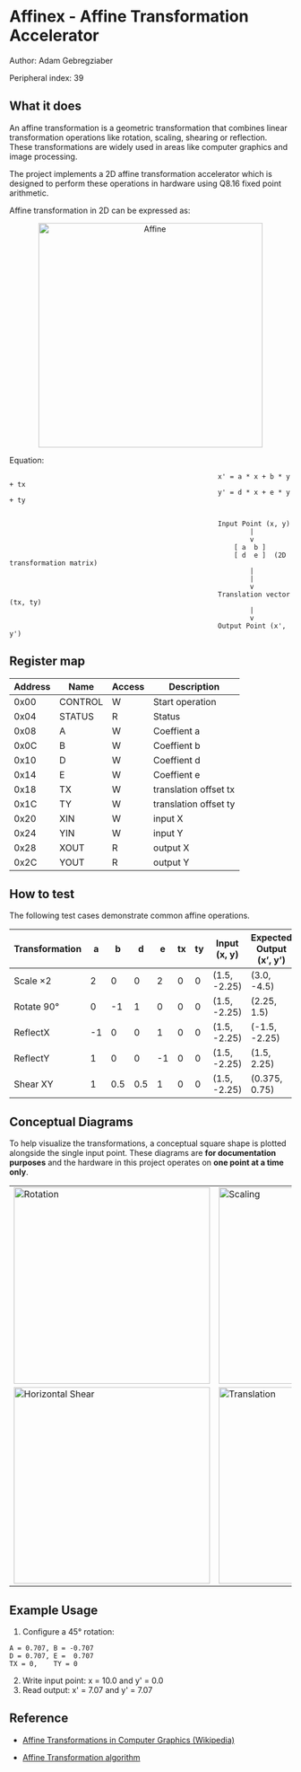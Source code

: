 <!---

This file is used to generate your project datasheet. Please fill in the information below and delete any unused
sections.

The peripheral index is the number TinyQV will use to select your peripheral.  You will pick a free
slot when raising the pull request against the main TinyQV repository, and can fill this in then.  You
also need to set this value as the PERIPHERAL_NUM in your test script.

You can also include images in this folder and reference them in the markdown. Each image must be less than
512 kb in size, and the combined size of all images must be less than 1 MB.
-->

# Affinex - Affine Transformation Accelerator

Author: Adam Gebregziaber

Peripheral index: 39

## What it does

An affine transformation is a geometric transformation that combines linear transformation operations like rotation, scaling, shearing or reflection. These transformations are widely used in areas like computer graphics and image processing.

The project implements a 2D affine transformation accelerator which is designed to perform these operations in hardware using Q8.16 fixed point arithmetic.





Affine transformation in 2D can be expressed as:
<div align="center">

<tr>
<td><img src="affine.png" alt="Affine" width="400"></td>
</tr>

</div>


Equation:
 

                                                        x' = a * x + b * y + tx
                                                        y' = d * x + e * y + ty


                                                        Input Point (x, y)
                                                                |
                                                                v
                                                            [ a  b ]
                                                            [ d  e ]  (2D transformation matrix)
                                                                |
                                                                |
                                                                v
                                                        Translation vector (tx, ty)
                                                                |
                                                                v
                                                        Output Point (x', y')



## Register map



| Address | Name       | Access | Description           |
|---------|------------|--------|-----------------------|
| 0x00    | CONTROL    | W      | Start operation       |
| 0x04    | STATUS     | R      | Status                |
| 0x08    | A          | W      | Coeffient a           |
| 0x0C    | B          | W      | Coeffient b           |
| 0x10    | D          | W      | Coeffient d           |
| 0x14    | E          | W      | Coeffient e           |
| 0x18    | TX         | W      | translation offset tx |
| 0x1C    | TY         | W      | translation offset ty |
| 0x20    | XIN        | W      | input X               |
| 0x24    | YIN        | W      | input Y               |
| 0x28    | XOUT       | R      | output X              |
| 0x2C    | YOUT       | R      | output Y              |

</div>

## How to test

The following test cases demonstrate common affine operations.



| Transformation | a  | b   | d   | e  | tx   | ty   | Input (x, y) | Expected Output (x’, y’) |
| -------------- | -- | --- | --- | -- | ---- | ---- | ------------ | ------------------------ |
| Scale ×2       | 2  | 0   | 0   | 2  | 0    | 0    | (1.5, -2.25) | (3.0, -4.5)              |
| Rotate 90°     | 0  | -1  | 1   | 0  | 0    | 0    | (1.5, -2.25) | (2.25, 1.5)              |
| ReflectX       | -1 | 0   | 0   | 1  | 0    | 0    | (1.5, -2.25) | (-1.5, -2.25)            |
| ReflectY       | 1  | 0   | 0   | -1 | 0    | 0    | (1.5, -2.25) | (1.5, 2.25)              |
| Shear XY       | 1  | 0.5 | 0.5 | 1  | 0    | 0    | (1.5, -2.25) | (0.375, 0.75)            |


</div>

## Conceptual Diagrams

To help visualize the transformations, a conceptual square shape is plotted alongside the single input point. These diagrams are **for documentation purposes** and the hardware in this project operates on **one point at a time only**.

<div align="center">
<table>
<tr>
<td><img src="scale.png" alt="Rotation" width="350"></td>
<td><img src="reflection.png" alt="Scaling" width="350"></td>
</tr>
<tr>
<td><img src="shear.png" alt="Horizontal Shear" width="350"></td>
<td><img src="rotation.png" alt="Translation" width="350"></td>
</tr>
</table>
</div>


## Example Usage

1. Configure a 45° rotation:

```text
A = 0.707, B = -0.707
D = 0.707, E =  0.707
TX = 0,    TY = 0

```

2. Write input point: x = 10.0 and y' = 0.0
3. Read output:       x' = 7.07 and y' = 7.07


## Reference 

- [Affine Transformations in Computer Graphics (Wikipedia)](https://en.wikipedia.org/wiki/Transformation_matrix#Affine_transformations)

- [Affine Transformation algorithm](https://www.algorithm-archive.org/contents/affine_transformations/affine_transformations.html)
